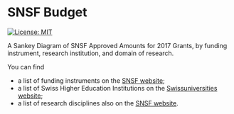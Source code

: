 # SNSF Budget
[![License: MIT](https://img.shields.io/github/license/mashape/apistatus.svg)](https://github.com/zambujo/SNFBudget/blob/master/LICENSE)

A Sankey Diagram of SNSF Approved Amounts for 2017 Grants, by funding instrument, research institution, and domain of research.

You can find  
  - a list of funding instruments on the [SNSF website](http://www.snf.ch/en/funding/selection-guide-for-funding-schemes/overview-of-funding-schemes/Pages/default.aspx);  
  - a list of Swiss Higher Education Institutions on the [Swissuniversities website](https://www.swissuniversities.ch/en/higher-education-area/recognised-swiss-higher-education-institutions/);  
  - a list of research disciplines also on the [SNSF website](http://www.snf.ch/SiteCollectionDocuments/allg_disziplinenliste.pdf).

